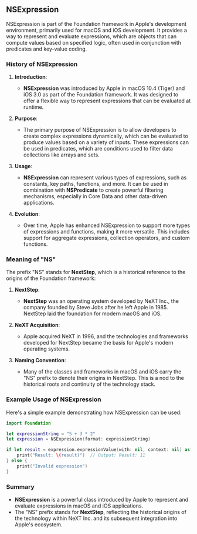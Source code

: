 ## NSExpression
NSExpression is part of the Foundation framework in Apple's development environment, primarily used for macOS and iOS development. It provides a way to represent and evaluate expressions, which are objects that can compute values based on specified logic, often used in conjunction with predicates and key-value coding.

### History of NSExpression

1. **Introduction**:
   - **NSExpression** was introduced by Apple in macOS 10.4 (Tiger) and iOS 3.0 as part of the Foundation framework. It was designed to offer a flexible way to represent expressions that can be evaluated at runtime.

2. **Purpose**:
   - The primary purpose of NSExpression is to allow developers to create complex expressions dynamically, which can be evaluated to produce values based on a variety of inputs. These expressions can be used in predicates, which are conditions used to filter data collections like arrays and sets.

3. **Usage**:
   - **NSExpression** can represent various types of expressions, such as constants, key paths, functions, and more. It can be used in combination with **NSPredicate** to create powerful filtering mechanisms, especially in Core Data and other data-driven applications.

4. **Evolution**:
   - Over time, Apple has enhanced NSExpression to support more types of expressions and functions, making it more versatile. This includes support for aggregate expressions, collection operators, and custom functions.

### Meaning of "NS"

The prefix "NS" stands for **NextStep**, which is a historical reference to the origins of the Foundation framework:

1. **NextStep**:
   - **NextStep** was an operating system developed by NeXT Inc., the company founded by Steve Jobs after he left Apple in 1985. NextStep laid the foundation for modern macOS and iOS.

2. **NeXT Acquisition**:
   - Apple acquired NeXT in 1996, and the technologies and frameworks developed for NextStep became the basis for Apple's modern operating systems.

3. **Naming Convention**:
   - Many of the classes and frameworks in macOS and iOS carry the "NS" prefix to denote their origins in NextStep. This is a nod to the historical roots and continuity of the technology stack.

### Example Usage of NSExpression

Here's a simple example demonstrating how NSExpression can be used:

```swift
import Foundation

let expressionString = "5 + 3 * 2"
let expression = NSExpression(format: expressionString)

if let result = expression.expressionValue(with: nil, context: nil) as? Double {
    print("Result: \(result)")  // Output: Result: 11
} else {
    print("Invalid expression")
}
```

### Summary

- **NSExpression** is a powerful class introduced by Apple to represent and evaluate expressions in macOS and iOS applications.
- The "NS" prefix stands for **NextStep**, reflecting the historical origins of the technology within NeXT Inc. and its subsequent integration into Apple's ecosystem.
